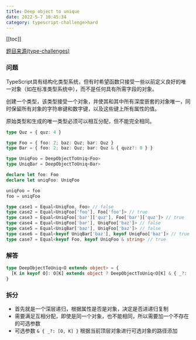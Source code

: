 ```yaml
---
title: Deep object to unique
date: 2022-5-7 10:45:34
category: typescript-challenge>hard
---
```


[[toc]]

[题目来源(type-challenges)](https://github.com/type-challenges/type-challenges/blob/main/questions/00553-hard-deep-object-to-unique/README.md)

### 问题

TypeScript具有结构化类型系统，但有时希望函数只接受一些以前定义良好的唯一对象（如在标准类型系统中），而不是任何具有所需字段的对象。

创建一个类型，该类型接受一个对象，并使其和其中所有深度嵌套的对象唯一，同时保留所有对象的字符串键和数字键，以及这些键上所有属性的值。

原始类型和生成的唯一类型必须可以相互分配，但不能完全相同。

```typescript
type Quz = { quz: 4 }

type Foo = { foo: 2; baz: Quz; bar: Quz }
type Bar = { foo: 2; baz: Quz; bar: Quz & { quzz?: 0 } }

type UniqFoo = DeepObjectToUniq<Foo>
type UniqBar = DeepObjectToUniq<Bar>

declare let foo: Foo
declare let uniqFoo: UniqFoo

uniqFoo = foo
foo = uniqFoo

type case1 = Equal<UniqFoo, Foo> // false
type case2 = Equal<UniqFoo['foo'], Foo['foo']> // true
type case3 = Equal<UniqFoo['bar']['quz'], Foo['bar']['quz']> // true
type case4 = Equal<UniqFoo['bar'], UniqFoo['baz']> // false
type case5 = Equal<UniqBar['baz'], UniqFoo['baz']> // false
type case6 = Equal<keyof UniqBar['baz'], keyof UniqFoo['baz']> // true
type case7 = Equal<keyof Foo, keyof UniqFoo & string> // true
```

### 解答

```typescript
type DeepObjectToUniq<O extends object> = {
  [K in keyof O]: O[K] extends object ? DeepObjectToUniq<O[K] & { _?: [O, K] }> : O[K]
}
```

### 拆分

* 首先就是一个深层递归，根据属性是否是对象，决定是否进递归复制
* 需要满足互相分配，即使是同一个对象，也不能相同，所以需要加一个不存在的可选参数
* 可选参数 `& { _?: [O, K] }` 根据当前顶层对象进行可选对象的路径添加
